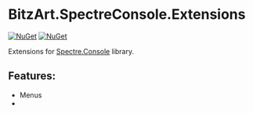 # BitzArt.SpectreConsole.Extensions

[![NuGet](https://img.shields.io/nuget/v/BitzArt.ConsoleTools.svg)](https://www.nuget.org/packages/BitzArt.ConsoleTools/)
[![NuGet](https://img.shields.io/nuget/dt/BitzArt.ConsoleTools.svg)](https://www.nuget.org/packages/BitzArt.ConsoleTools/)

Extensions for [Spectre.Console](https://spectreconsole.net/) library.

## Features:

- Menus
- 